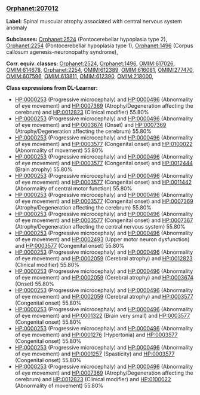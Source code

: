 
### [Orphanet:207012](http://www.orpha.net/ORDO/Orphanet_207012)
**Label:** Spinal muscular atrophy associated with central nervous system anomaly

**Subclasses:** [Orphanet:2524](http://www.orpha.net/ORDO/Orphanet_2524) (Pontocerebellar hypoplasia type 2), [Orphanet:2254](http://www.orpha.net/ORDO/Orphanet_2254) (Pontocerebellar hypoplasia type 1), [Orphanet:1496](http://www.orpha.net/ORDO/Orphanet_1496) (Corpus callosum agenesis-neuronopathy syndrome), 

**Corr. equiv. classes:** [Orphanet:2524](http://www.orpha.net/ORDO/Orphanet_2524), [Orphanet:1496](http://www.orpha.net/ORDO/Orphanet_1496), [OMIM:617026](http://purl.obolibrary.org/obo/OMIM_617026), [OMIM:614678](http://purl.obolibrary.org/obo/OMIM_614678), [Orphanet:2254](http://www.orpha.net/ORDO/Orphanet_2254), [OMIM:612389](http://purl.obolibrary.org/obo/OMIM_612389), [OMIM:616081](http://purl.obolibrary.org/obo/OMIM_616081), [OMIM:277470](http://purl.obolibrary.org/obo/OMIM_277470), [OMIM:607596](http://purl.obolibrary.org/obo/OMIM_607596), [OMIM:613811](http://purl.obolibrary.org/obo/OMIM_613811), [OMIM:612390](http://purl.obolibrary.org/obo/OMIM_612390), [OMIM:218000](http://purl.obolibrary.org/obo/OMIM_218000), 

**Class expressions from DL-Learner:**

- [HP:0000253](http://purl.obolibrary.org/obo/HP_0000253) (Progressive microcephaly) and [HP:0000496](http://purl.obolibrary.org/obo/HP_0000496) (Abnormality of eye movement) and [HP:0007369](http://purl.obolibrary.org/obo/HP_0007369) (Atrophy/Degeneration affecting the cerebrum) and [HP:0012823](http://purl.obolibrary.org/obo/HP_0012823) (Clinical modifier) 55.80%
- [HP:0000253](http://purl.obolibrary.org/obo/HP_0000253) (Progressive microcephaly) and [HP:0000496](http://purl.obolibrary.org/obo/HP_0000496) (Abnormality of eye movement) and [HP:0003674](http://purl.obolibrary.org/obo/HP_0003674) (Onset) and [HP:0007369](http://purl.obolibrary.org/obo/HP_0007369) (Atrophy/Degeneration affecting the cerebrum) 55.80%
- [HP:0000253](http://purl.obolibrary.org/obo/HP_0000253) (Progressive microcephaly) and [HP:0000496](http://purl.obolibrary.org/obo/HP_0000496) (Abnormality of eye movement) and [HP:0003577](http://purl.obolibrary.org/obo/HP_0003577) (Congenital onset) and [HP:0100022](http://purl.obolibrary.org/obo/HP_0100022) (Abnormality of movement) 55.80%
- [HP:0000253](http://purl.obolibrary.org/obo/HP_0000253) (Progressive microcephaly) and [HP:0000496](http://purl.obolibrary.org/obo/HP_0000496) (Abnormality of eye movement) and [HP:0003577](http://purl.obolibrary.org/obo/HP_0003577) (Congenital onset) and [HP:0012444](http://purl.obolibrary.org/obo/HP_0012444) (Brain atrophy) 55.80%
- [HP:0000253](http://purl.obolibrary.org/obo/HP_0000253) (Progressive microcephaly) and [HP:0000496](http://purl.obolibrary.org/obo/HP_0000496) (Abnormality of eye movement) and [HP:0003577](http://purl.obolibrary.org/obo/HP_0003577) (Congenital onset) and [HP:0011442](http://purl.obolibrary.org/obo/HP_0011442) (Abnormality of central motor function) 55.80%
- [HP:0000253](http://purl.obolibrary.org/obo/HP_0000253) (Progressive microcephaly) and [HP:0000496](http://purl.obolibrary.org/obo/HP_0000496) (Abnormality of eye movement) and [HP:0003577](http://purl.obolibrary.org/obo/HP_0003577) (Congenital onset) and [HP:0007369](http://purl.obolibrary.org/obo/HP_0007369) (Atrophy/Degeneration affecting the cerebrum) 55.80%
- [HP:0000253](http://purl.obolibrary.org/obo/HP_0000253) (Progressive microcephaly) and [HP:0000496](http://purl.obolibrary.org/obo/HP_0000496) (Abnormality of eye movement) and [HP:0003577](http://purl.obolibrary.org/obo/HP_0003577) (Congenital onset) and [HP:0007367](http://purl.obolibrary.org/obo/HP_0007367) (Atrophy/Degeneration affecting the central nervous system) 55.80%
- [HP:0000253](http://purl.obolibrary.org/obo/HP_0000253) (Progressive microcephaly) and [HP:0000496](http://purl.obolibrary.org/obo/HP_0000496) (Abnormality of eye movement) and [HP:0002493](http://purl.obolibrary.org/obo/HP_0002493) (Upper motor neuron dysfunction) and [HP:0003577](http://purl.obolibrary.org/obo/HP_0003577) (Congenital onset) 55.80%
- [HP:0000253](http://purl.obolibrary.org/obo/HP_0000253) (Progressive microcephaly) and [HP:0000496](http://purl.obolibrary.org/obo/HP_0000496) (Abnormality of eye movement) and [HP:0002059](http://purl.obolibrary.org/obo/HP_0002059) (Cerebral atrophy) and [HP:0012823](http://purl.obolibrary.org/obo/HP_0012823) (Clinical modifier) 55.80%
- [HP:0000253](http://purl.obolibrary.org/obo/HP_0000253) (Progressive microcephaly) and [HP:0000496](http://purl.obolibrary.org/obo/HP_0000496) (Abnormality of eye movement) and [HP:0002059](http://purl.obolibrary.org/obo/HP_0002059) (Cerebral atrophy) and [HP:0003674](http://purl.obolibrary.org/obo/HP_0003674) (Onset) 55.80%
- [HP:0000253](http://purl.obolibrary.org/obo/HP_0000253) (Progressive microcephaly) and [HP:0000496](http://purl.obolibrary.org/obo/HP_0000496) (Abnormality of eye movement) and [HP:0002059](http://purl.obolibrary.org/obo/HP_0002059) (Cerebral atrophy) and [HP:0003577](http://purl.obolibrary.org/obo/HP_0003577) (Congenital onset) 55.80%
- [HP:0000253](http://purl.obolibrary.org/obo/HP_0000253) (Progressive microcephaly) and [HP:0000496](http://purl.obolibrary.org/obo/HP_0000496) (Abnormality of eye movement) and [HP:0001322](http://purl.obolibrary.org/obo/HP_0001322) (Brain very small) and [HP:0003577](http://purl.obolibrary.org/obo/HP_0003577) (Congenital onset) 55.80%
- [HP:0000253](http://purl.obolibrary.org/obo/HP_0000253) (Progressive microcephaly) and [HP:0000496](http://purl.obolibrary.org/obo/HP_0000496) (Abnormality of eye movement) and [HP:0001276](http://purl.obolibrary.org/obo/HP_0001276) (Hypertonia) and [HP:0003577](http://purl.obolibrary.org/obo/HP_0003577) (Congenital onset) 55.80%
- [HP:0000253](http://purl.obolibrary.org/obo/HP_0000253) (Progressive microcephaly) and [HP:0000496](http://purl.obolibrary.org/obo/HP_0000496) (Abnormality of eye movement) and [HP:0001257](http://purl.obolibrary.org/obo/HP_0001257) (Spasticity) and [HP:0003577](http://purl.obolibrary.org/obo/HP_0003577) (Congenital onset) 55.80%
- [HP:0000253](http://purl.obolibrary.org/obo/HP_0000253) (Progressive microcephaly) and [HP:0000496](http://purl.obolibrary.org/obo/HP_0000496) (Abnormality of eye movement) and [HP:0007369](http://purl.obolibrary.org/obo/HP_0007369) (Atrophy/Degeneration affecting the cerebrum) and [HP:0012823](http://purl.obolibrary.org/obo/HP_0012823) (Clinical modifier) and [HP:0100022](http://purl.obolibrary.org/obo/HP_0100022) (Abnormality of movement) 55.80%


